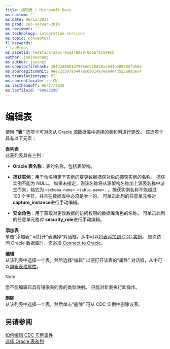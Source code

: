 ```yaml
---
title: 编辑表 | Microsoft Docs
ms.custom: ''
ms.date: 06/13/2017
ms.prod: sql-server-2014
ms.reviewer: ''
ms.technology: integration-services
ms.topic: conceptual
f1_keywords:
- tabProps
ms.assetid: fed8fada-2abc-45e2-8228-0656f9c599cb
author: janinezhang
ms.author: janinez
ms.openlocfilehash: 264d288881d7996ee52bd28aa841be8948dfe56e
ms.sourcegitcommit: 9ee72c507ab447ac69014a7eea4e43523a0a3ec4
ms.translationtype: MT
ms.contentlocale: zh-CN
ms.lasthandoff: 06/17/2020
ms.locfileid: "84923298"
---
```

# <a name="edit-tables"></a>编辑表
  使用 **“表”** 选项卡可对您从 Oracle 源数据库中选择的表和列进行更改。 该选项卡具有以下元素：  
  
 **表列表**  
 此表列表具有三列：  
  
-   **Oracle 表名称**：表的名称，包括表架构。  
  
-   **捕获实例**：用于命名特定于实例的变更数据捕获对象的捕获实例的名称。 捕获实例不能为 NULL。 如果未指定，则该名称将从源架构名称加上源表名称中派生而来，格式为 `<schema-name>_<table-name>.` 。捕获实例名称不能超过 100 个字符，并且在数据库中必须是唯一的。 可单击此列的任意单元格对 **capture_instance**进行手动编辑。  
  
-   **安全角色**：用于获取对更改数据的访问权限的数据库角色的名称。 可单击此列的任意单元格对 **security_role**进行手动编辑。  
  
 **添加表**  
 单击“添加表”  可打开“表选择”对话框，从中可以[将表添加到 CDC 实例](add-tables-to-a-cdc-instance.md)。 首次访问 Oracle 数据库时，您必须 [Connect to Oracle](connect-to-oracle.md)。  
  
 **编辑**  
 从该列表中选择一个表，然后选择“编辑”  以便打开该表的“属性”  对话框，从中可以[编辑表格属性](edit-the-table-properties.md)。  
  
> [!NOTE]  
>  您不能编辑已具有镜像表的表的类型映射。 只能对新表执行此操作。  
  
 **删除**  
 从该列表中选择一个表，然后单击“删除”  可从 CDC 实例中删除该表。  
  
## <a name="see-also"></a>另请参阅  
 [如何编辑 CDC 实例属性](how-to-edit-the-cdc-instance-properties.md)   
 [选择 Oracle 表和列](select-oracle-tables-and-columns.md)  
  
  
